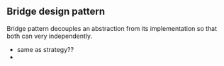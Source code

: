## Bridge design pattern 

Bridge pattern decouples an abstraction from its implementation
so that both can very independently. 

* same as strategy??
* 